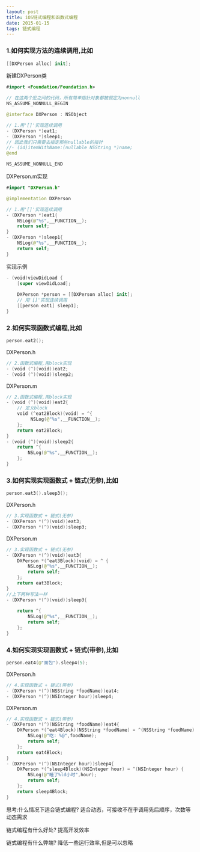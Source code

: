 ```yaml
---
layout: post
title: iOS链式编程和函数式编程
date: 2015-01-15
tags: 链式编程
---
```

### 1.如何实现方法的连续调用,比如
```swift
[[DXPerson alloc] init];
```
新建DXPerson类
```swift
#import <Foundation/Foundation.h>

// 在这两个宏之间的代码，所有简单指针对象都被假定为nonnull
NS_ASSUME_NONNULL_BEGIN

@interface DXPerson : NSObject

// 1.用'[]'实现连续调用
- (DXPerson *)eat1;
- (DXPerson *)sleep1;
// 因此我们只需要去指定那些nullable的指针
//- (id)itemWithName:(nullable NSString *)name;
@end

NS_ASSUME_NONNULL_END
```
DXPerson.m实现
```swift
#import "DXPerson.h"

@implementation DXPerson

// 1.用'[]'实现连续调用
- (DXPerson *)eat1{
    NSLog(@"%s",__FUNCTION__);
    return self;
}
- (DXPerson *)sleep1{
    NSLog(@"%s",__FUNCTION__);
    return self;
}
```

实现示例
```Swift
- (void)viewDidLoad {
    [super viewDidLoad];
    
    DXPerson *person = [[DXPerson alloc] init];
    // 用'[]'实现连续调用
    [[person eat1] sleep1];  
}
``` 

### 2.如何实现函数式编程,比如
```swift
person.eat2();
```
DXPerson.h
```swift
// 2.函数式编程,用block实现
- (void (^)(void))eat2;
- (void (^)(void))sleep2;
```
DXPerson.m
```swift
// 2.函数式编程,用block实现
- (void (^)(void))eat2{
    // 定义block
    void (^eat2Block)(void) = ^{
         NSLog(@"%s",__FUNCTION__);
    };
    return eat2Block;
}
- (void (^)(void))sleep2{
    return ^{
        NSLog(@"%s",__FUNCTION__);
    };
}
```

### 3.如何实现实现函数式 + 链式(无参),比如
```swift
person.eat3().sleep3();
```
DXPerson.h
```swift
// 3.实现函数式 + 链式(无参)
- (DXPerson *(^)(void))eat3;
- (DXPerson *(^)(void))sleep3;
```
DXPerson.m
```swift
// 3.实现函数式 + 链式(无参)
- (DXPerson *(^)(void))eat3{
    DXPerson *(^eat3Block)(void) = ^ {
        NSLog(@"%s",__FUNCTION__);
        return self;
    };
    return eat3Block;
}
//上下两种写法一样
- (DXPerson *(^)(void))sleep3{
    
    return ^{
        NSLog(@"%s",__FUNCTION__);
        return self;
    };
}
```


### 4.如何实现实现函数式 + 链式(带参),比如
```swift
person.eat4(@"面包").sleep4(5);
```
DXPerson.h
```swift
// 4.实现函数式 + 链式(带参)
- (DXPerson *(^)(NSString *foodName))eat4;
- (DXPerson *(^)(NSInteger hour))sleep4;
```
DXPerson.m
```swift
// 4.实现函数式 + 链式(带参)
- (DXPerson *(^)(NSString *foodName))eat4{
    DXPerson *(^eat4Block)(NSString *foodName) = ^(NSString *foodName) {
        NSLog(@"吃: %@",foodName);
        return self;
    };
    return eat4Block;
}
- (DXPerson *(^)(NSInteger hour))sleep4{
    DXPerson *(^sleep4Block)(NSInteger hour) = ^(NSInteger hour) {
        NSLog(@"睡了%ld小时",hour);
        return self;
    };
    return sleep4Block;
}
```
思考:什么情况下适合链式编程?
适合动态，可接收不在乎调用先后顺序，次数等动态需求

链式编程有什么好处?
提高开发效率

链式编程有什么弊端?
降低一些运行效率,但是可以忽略
